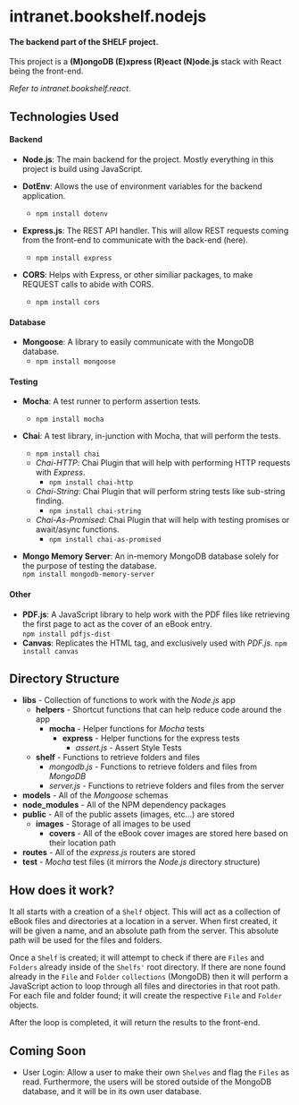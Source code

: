 # intranet.bookshelf.nodejs

#### The backend part of the SHELF project.

This project is a **(M)ongoDB (E)xpress (R)eact (N)ode.js** stack with React being the front-end. 

*Refer to intranet.bookshelf.react*.

## Technologies Used

#### Backend

+ **Node.js**: The main backend for the project. Mostly everything in this project is build using JavaScript.

+ **DotEnv**: Allows the use of environment variables for the backend application.  
  + `npm install dotenv`

+ **Express.js**: The REST API handler. This will allow REST requests coming from the front-end to communicate with the back-end (here).  
  + `npm install express`

+ **CORS**: Helps with Express, or other similiar packages, to make REQUEST calls to abide with CORS.  
  + `npm install cors`

#### Database

+ **Mongoose**: A library to easily communicate with the MongoDB database.  
  + `npm install mongoose`

#### Testing

+ **Mocha**: A test runner to perform assertion tests.  
  + `npm install mocha`

+ **Chai**: A test library, in-junction with Mocha, that will perform the tests.  
  + `npm install chai`
  - *Chai-HTTP*: Chai Plugin that will help with performing HTTP requests with *Express*.  
    + `npm install chai-http`
  - *Chai-String*: Chai Plugin that will perform string tests like sub-string finding.  
    + `npm install chai-string`
  - *Chai-As-Promised*: Chai Plugin that will help with testing promises or await/async functions.
    + `npm install chai-as-promised`

+ **Mongo Memory Server**: An in-memory MongoDB database solely for the purpose of testing the database.  
  `npm install mongodb-memory-server`

#### Other

+ **PDF.js**: A JavaScript library to help work with the PDF files like retrieving the first page to act as the cover of an eBook entry.  
  `npm install pdfjs-dist`
+ **Canvas**: Replicates the <canvas> HTML tag, and exclusively used with *PDF.js*.
  `npm install canvas`

## Directory Structure

+ **libs** - Collection of functions to work with the *Node.js* app
  + **helpers** - Shortcut functions that can help reduce code around the app
    + **mocha** - Helper functions for *Mocha* tests
      + **express** - Helper functions for the express tests
        + *assert.js* - Assert Style Tests
  + **shelf** - Functions to retrieve folders and files
    + *mongodb.js* - Functions to retrieve folders and files from *MongoDB*
    + *server.js* - Functions to retrieve folders and files from the server
+ **models** - All of the *Mongoose* schemas
+ **node_modules** - All of the NPM dependency packages
+ **public** - All of the public assets (images, etc...) are stored
  + **images** - Storage of all images to be used
    + **covers** - All of the eBook cover images are stored here based on their location path
+ **routes** - All of the *express.js* routers are stored
+ **test** - *Mocha* test files (it mirrors the *Node.js* directory structure)


## How does it work?

It all starts with a creation of a `Shelf` object. This will act as a collection of eBook files and directories at a location in a server. When first created, it will be given a name, and an absolute path from the server. This absolute path will be used for the files and folders.

Once a `Shelf` is created; it will attempt to check if there are `Files` and `Folders` already inside of the `Shelfs'` root directory. If there are none found already in the `File` and `Folder` `collections` (MongoDB) then it will perform a JavaScript action to loop through all files and directories in that root path. For each file and folder found; it will create the respective `File` and `Folder` objects. 

After the loop is completed, it will return the results to the front-end.

## Coming Soon

+ User Login: Allow a user to make their own `Shelves` and flag the `Files` as read. Furthermore, the users will be stored outside of the MongoDB database, and it will be in its own user database.